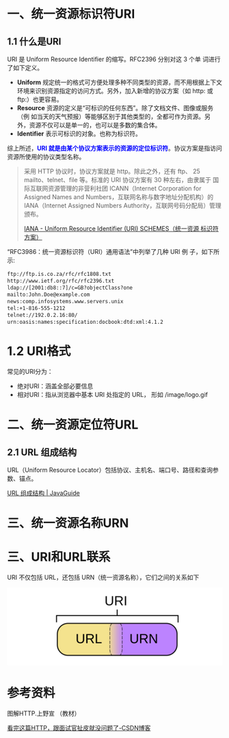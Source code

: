 # 一、统一资源标识符URI

## 1.1 什么是URI

URI 是 Uniform Resource Identifier 的缩写。RFC2396 分别对这 3 个单 词进行了如下定义。

- **Uniform**  规定统一的格式可方便处理多种不同类型的资源，而不用根据上下文 环境来识别资源指定的访问方式。另外，加入新增的协议方案（如 http: 或 ftp:）也更容易。
- **Resource**  资源的定义是“可标识的任何东西”。除了文档文件、图像或服务（例 如当天的天气预报）等能够区别于其他类型的，全都可作为资源。另 外，资源不仅可以是单一的，也可以是多数的集合体。
- **Identifier**  表示可标识的对象。也称为标识符。

综上所述，<font color="blue">**URI 就是由某个协议方案表示的资源的定位标识符**</font>。协议方案是指访问资源所使用的协议类型名称。

> 采用 HTTP 协议时，协议方案就是 http。除此之外，还有 ftp、 25 mailto、telnet、file 等。标准的 URI 协议方案有 30 种左右，由隶属于 国际互联网资源管理的非营利社团 ICANN（Internet Corporation for Assigned Names and Numbers，互联网名称与数字地址分配机构）的 IANA（Internet Assigned Numbers Authority，互联网号码分配局）管理颁布。
>
> [IANA - Uniform Resource Identifier (URI) SCHEMES（统一资源 标识符方案）](https://www.iana.org/assignments/uri-schemes/uri-schemes.xhtml)



“RFC3986：统一资源标识符（URI）通用语法”中列举了几种 URI 例 子，如下所示:

```
ftp://ftp.is.co.za/rfc/rfc1808.txt
http://www.ietf.org/rfc/rfc2396.txt
ldap://[2001:db8::7]/c=GB?objectClass?one
mailto:John.Doe@example.com
news:comp.infosystems.www.servers.unix
tel:+1-816-555-1212
telnet://192.0.2.16:80/
urn:oasis:names:specification:docbook:dtd:xml:4.1.2
```



# 1.2 URI格式

常见的URI分为：

- 绝对URI：涵盖全部必要信息
- 相对URI：指从浏览器中基本 URI 处指定的 URL， 形如 /image/logo.gif





# 二、统一资源定位符URL

## 2.1 URL 组成结构

URL（Uniform Resource Locator）包括协议、主机名、端口号、路径和查询参数、锚点。

[ URL 组成结构 | JavaGuide](https://javaguide.cn/cs-basics/network/the-whole-process-of-accessing-web-pages.html#url-的组成结构)



# 三、统一资源名称URN







# 三、URI和URL联系

URI 不仅包括 URL，还包括 URN（统一资源名称），它们之间的关系如下

![img](images/aHR0cHM6Ly9pbWcyMDE4LmNuYmxvZ3MuY29tL2Jsb2cvMTUxNTExMS8yMDIwMDEvMTUxNTExMS0yMDIwMDExMDIwMTM0MjUwMy02MDIyNDQ1NS5wbmc)



# 参考资料

图解HTTP.上野宣 （教材）

[看完这篇HTTP，跟面试官扯皮就没问题了-CSDN博客](https://blog.csdn.net/qq_36894974/article/details/103930478?ops_request_misc=%7B%22request%5Fid%22%3A%22168912444016782427479000%22%2C%22scm%22%3A%2220140713.130102334..%22%7D&request_id=168912444016782427479000&biz_id=0&utm_medium=distribute.pc_search_result.none-task-blog-2~all~top_positive~default-1-103930478-null-null.142^v88^control_2,239^v2^insert_chatgpt&utm_term=HTTP协议&spm=1018.2226.3001.4187)